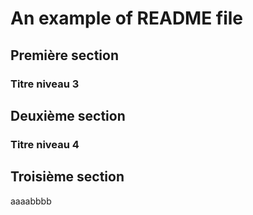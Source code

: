 # An example of README file

## Première section

### Titre niveau 3

## Deuxième section

### Titre niveau 4

## Troisième section

aaaabbbb